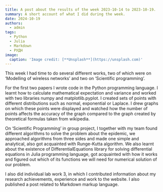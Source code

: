 ```yaml
---
title: A post about the results of the week 2023-10-14 to 2023-10-19.
summary: A short account of what I did during the week.
date: 2024-10-19
authors:
  - admin
tags:
  - Python
  - Julia
  - Markdown
  - РУДН
image:
  caption: 'Image credit: [**Unsplash**](https://unsplash.com)'
---
```


This week I had time to do several different works, two of which were on ‘Modelling of wireless networks’ and two on ‘Scientific programming’.

For the first two papers I wrote code in the Python programming language. I learnt how to calculate mathematical expectation and variance and worked with two libraries numpy and matplotlib.pyplot. I created sets of points with different distributions such as normal, exponential or Laplace. I drew graphs on which these points were displayed and watched how the number of points affects the accuracy of the graph compared to the graph created by theoretical formulas taken from wikipedia.

On ‘Scientific Programming’ in group project, I together with my team found different algorithms to solve the problem about the epidemic, we approached algorithms from three sides and made one simple and analytical, also got acquainted with Runge-Kutta algorithm. We also learnt about the existence of DifferentialEquations library for solving differential equations in Julia programming language, got acquainted with how it works and figured out which of its functions we will need for numerical solution of our problem.

I also did individual lab work 3, in which I contributed information about my research achievements, experience and work to the website. I also published a post related to Markdown markup language.